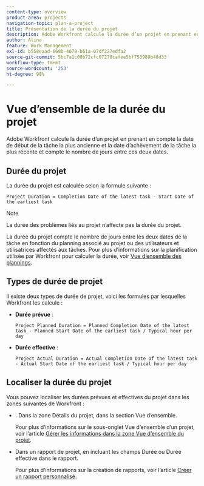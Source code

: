 ```yaml
---
content-type: overview
product-area: projects
navigation-topic: plan-a-project
title: Présentation de la durée du projet
description: Adobe Workfront calcule la durée d’un projet en prenant en compte la date de début de la tâche la plus ancienne et la date d’achèvement de la tâche la plus récente et compte le nombre de jours entre ces deux dates.
author: Alina
feature: Work Management
exl-id: b558eaad-669b-4079-b61a-07df227edfa2
source-git-commit: 5bc7a1c00b72cfc07270cafee5bf753989b48d33
workflow-type: tm+mt
source-wordcount: '253'
ht-degree: 98%

---
```


# Vue d’ensemble de la durée du projet

Adobe Workfront calcule la durée d’un projet en prenant en compte la date de début de la tâche la plus ancienne et la date d’achèvement de la tâche la plus récente et compte le nombre de jours entre ces deux dates.

## Durée du projet

La durée du projet est calculée selon la formule suivante :

```
Project Duration = Completion Date of the latest task - Start Date of the earliest task
```

>[!NOTE]
>
>La durée des problèmes liés au projet n’affecte pas la durée du projet.

La durée du projet compte le nombre de jours entre les deux dates de la tâche en fonction du planning associé au projet ou des utilisateurs et utilisatrices affectés aux tâches. Pour plus d’informations sur la planification utilisée par Workfront pour calculer la durée, voir [Vue d’ensemble des plannings](../../../administration-and-setup/set-up-workfront/configure-timesheets-schedules/schedules-overview.md).

## Types de durée de projet

Il existe deux types de durée de projet, voici les formules par lesquelles Workfront les calcule :

<!--
<p data-mc-conditions="QuicksilverOrClassic.Draft mode">(NOTE: Check these formulas? Should they be divided by the hours per day?!) </p>
-->

* **Durée prévue** :

  ```
  Project Planned Duration = Planned Completion Date of the latest task - Planned Start Date of the earliest task / Typical hour per day
  ```

* **Durée effective** :

  ```
  Project Actual Duration = Actual Completion Date of the latest task - Actual Start Date of the earliest task / Typical hour per day
  ```

## Localiser la durée du projet

Vous pouvez localiser les durées prévues et effectives du projet dans les zones suivantes de Workfront :

* . Dans la zone Détails du projet, dans la section Vue d’ensemble.

  Pour plus d’informations sur le sous-onglet Vue d’ensemble d’un projet, voir l’article [Gérer les informations dans la zone Vue d’ensemble du projet](../../../manage-work/projects/manage-projects/understand-project-overview-area.md).

* Dans un rapport de projet, en incluant les champs Durée ou Durée effective dans le rapport.

  Pour plus d’informations sur la création de rapports, voir l’article [Créer un rapport personnalisé](../../../reports-and-dashboards/reports/creating-and-managing-reports/create-custom-report.md).
